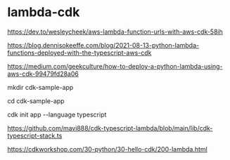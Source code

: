 # lambda-cdk

https://dev.to/wesleycheek/aws-lambda-function-urls-with-aws-cdk-58ih

https://blog.dennisokeeffe.com/blog/2021-08-13-python-lambda-functions-deployed-with-the-typescript-aws-cdk

https://medium.com/geekculture/how-to-deploy-a-python-lambda-using-aws-cdk-99479fd28a06

mkdir cdk-sample-app

cd cdk-sample-app

cdk init app --language typescript

https://github.com/mavi888/cdk-typescript-lambda/blob/main/lib/cdk-typescript-stack.ts

https://cdkworkshop.com/30-python/30-hello-cdk/200-lambda.html

